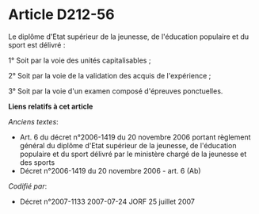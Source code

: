 # Article D212-56

Le diplôme d'Etat supérieur de la jeunesse, de l'éducation populaire et du sport est délivré :

1° Soit par la voie des unités capitalisables ;

2° Soit par la voie de la validation des acquis de l'expérience ;

3° Soit par la voie d'un examen composé d'épreuves ponctuelles.

**Liens relatifs à cet article**

_Anciens textes_:

  - Art. 6 du décret n°2006-1419 du 20 novembre 2006 portant règlement général du diplôme d'Etat supérieur de la jeunesse, de l'éducation populaire et du sport délivré par le ministère chargé de la jeunesse et des sports
  - Décret n°2006-1419 du 20 novembre 2006 - art. 6 (Ab)

_Codifié par_:

  - Décret n°2007-1133 2007-07-24 JORF 25 juillet 2007

